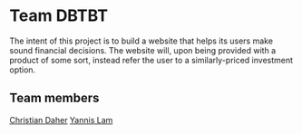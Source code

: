 # Team DBTBT

The intent of this project is to build a website that helps its users make sound financial decisions. The website will, upon being provided with a product of some sort, instead refer the user to a similarly-priced investment option.

## Team members
[Christian Daher](https://github.com/cdaher3/DBTBT/blob/master/team/Christian_Daher.md)
[Yannis Lam](https://github.com/cdaher3/DBTBT/blob/master/team/Yannis_Lam.md)
